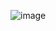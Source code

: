 ![image](https://github.com/pabloDYEL/ESTATICA-27/assets/116923433/7378ed9a-71ba-4f59-b2a8-443fe515623d)
